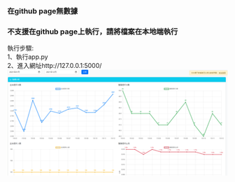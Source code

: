 ### 在github page無數據
### 不支援在github page上執行，請將檔案在本地端執行
執行步驟:  
1、執行app.py  
2、進入網址http://127.0.0.1:5000/  
![README](./README.png)
